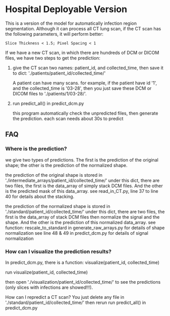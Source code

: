 # Hospital Deployable Version

This is a version of the model for automatically infection region segmentation.
Although it can process all CT lung scan, if the CT scan has the following parameters, it will perform better: 
```
Slice Thickness < 1.5; Pixel Spacing < 1
```



If we have a new CT scan, in which there are hundreds of DCM or DICOM files, we have two steps to get the prediction:

1. give the CT scan two names: patient_id, and collected_time, then save it to dict: './patients/patient_id/collected_time/'

   A patient can have many scans.
for example, if the patient have id '1', and the collected_time is '03-28', then you just save these DCM or DICOM files to './patients/1/03-28/'.


2. run predict_all() in predict_dcm.py

   this program automatically check the unpredicted files, then generate the prediction. 
each scan needs about 30s to predict

## FAQ

### Where is the prediction?

we give two types of predictions. The first is the prediction of the original shape; the other is the prediction of the normalized shape.

the prediction of the original shape is stored in './intermediate_arrays/patient_id/collected_time/'
under this dict, there are two files, the first is the data_array of simply stack DCM files. And the other is the predicted mask of this data_array.
see read_in_CT.py, line 37 to line 40 for details about the stacking.

the prediction of the normalized shape is stored in './standard/patient_id/collected_time/'
under this dict, there are two files, the first is the data_array of stack DCM files then normalize the signal and the shape. And the other is the prediction of this normalized data_array.
see function: rescale_to_standard in generate_raw_arrays.py for details of shape normalization
see line 48 & 49 in predict_dcm.py for details of signal normalization


### How can I visualize the prediction results?

In predict_dcm.py, there is a function: visualize(patient_id, collected_time)

run visualize(patient_id, collected_time)

then open './visualization/patient_id/collected_time/' to see the predictions (only slices with infections are showed!!!).

How can I repredict a CT scan?
You just delete any file in './standard/patient_id/collected_time/' 
then rerun run predict_all() in predict_dcm.py





